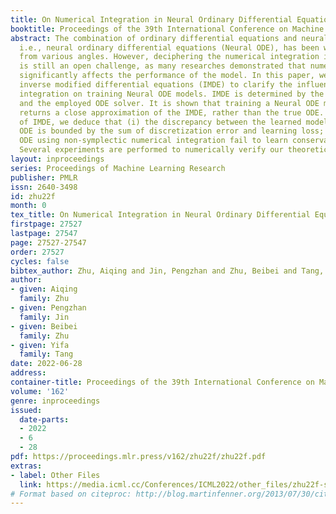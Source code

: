 ```yaml
---
title: On Numerical Integration in Neural Ordinary Differential Equations
booktitle: Proceedings of the 39th International Conference on Machine Learning
abstract: The combination of ordinary differential equations and neural networks,
  i.e., neural ordinary differential equations (Neural ODE), has been widely studied
  from various angles. However, deciphering the numerical integration in Neural ODE
  is still an open challenge, as many researches demonstrated that numerical integration
  significantly affects the performance of the model. In this paper, we propose the
  inverse modified differential equations (IMDE) to clarify the influence of numerical
  integration on training Neural ODE models. IMDE is determined by the learning task
  and the employed ODE solver. It is shown that training a Neural ODE model actually
  returns a close approximation of the IMDE, rather than the true ODE. With the help
  of IMDE, we deduce that (i) the discrepancy between the learned model and the true
  ODE is bounded by the sum of discretization error and learning loss; (ii) Neural
  ODE using non-symplectic numerical integration fail to learn conservation laws theoretically.
  Several experiments are performed to numerically verify our theoretical analysis.
layout: inproceedings
series: Proceedings of Machine Learning Research
publisher: PMLR
issn: 2640-3498
id: zhu22f
month: 0
tex_title: On Numerical Integration in Neural Ordinary Differential Equations
firstpage: 27527
lastpage: 27547
page: 27527-27547
order: 27527
cycles: false
bibtex_author: Zhu, Aiqing and Jin, Pengzhan and Zhu, Beibei and Tang, Yifa
author:
- given: Aiqing
  family: Zhu
- given: Pengzhan
  family: Jin
- given: Beibei
  family: Zhu
- given: Yifa
  family: Tang
date: 2022-06-28
address:
container-title: Proceedings of the 39th International Conference on Machine Learning
volume: '162'
genre: inproceedings
issued:
  date-parts:
  - 2022
  - 6
  - 28
pdf: https://proceedings.mlr.press/v162/zhu22f/zhu22f.pdf
extras:
- label: Other Files
  link: https://media.icml.cc/Conferences/ICML2022/other_files/zhu22f-supp.zip
# Format based on citeproc: http://blog.martinfenner.org/2013/07/30/citeproc-yaml-for-bibliographies/
---
```

